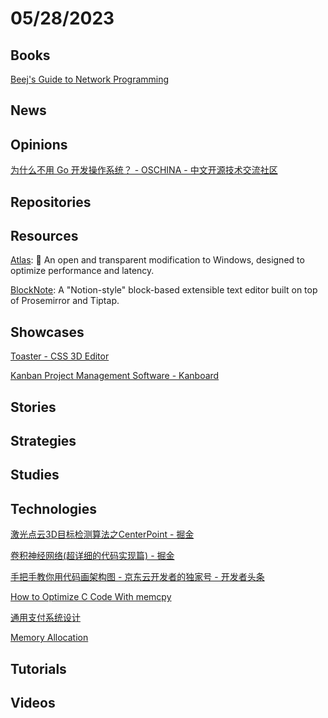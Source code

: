 # 05/28/2023

## Books
[Beej's Guide to Network Programming](https://beej.us/guide/bgnet/)

## News

## Opinions
[为什么不用 Go 开发操作系统？ - OSCHINA - 中文开源技术交流社区](https://www.oschina.net/news/242069/os-in-golang-why-not)

## Repositories

## Resources
[Atlas](https://github.com/Atlas-OS/Atlas): 🚀 An open and transparent modification to Windows, designed to optimize performance and latency.

[BlockNote](https://github.com/TypeCellOS/BlockNote): A "Notion-style" block-based extensible text editor built on top of Prosemirror and Tiptap.

## Showcases
[Toaster - CSS 3D Editor](https://petertyliu.github.io/toaster/)

[Kanban Project Management Software - Kanboard](https://kanboard.org/)

## Stories

## Strategies

## Studies

## Technologies
[激光点云3D目标检测算法之CenterPoint - 掘金](https://juejin.cn/post/7234795795215302717)

[卷积神经网络(超详细的代码实现篇) - 掘金](https://juejin.cn/post/7234788442026131514)

[手把手教你用代码画架构图 - 京东云开发者的独家号 - 开发者头条](https://toutiao.io/posts/efu49xp)

[How to Optimize C Code With memcpy](https://www.i-programmer.info/programming/cc/16288-how-to-optimize-c-code-with-memcpy.html)

[通用支付系统设计](https://mp.weixin.qq.com/s/NPskt0_sNTxz_kAt-_9X4w)

[Memory Allocation](https://samwho.dev/memory-allocation/)

## Tutorials

## Videos
